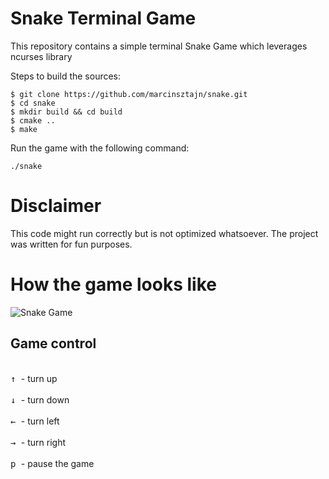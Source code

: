 # Snake Terminal Game


This repository contains a simple terminal Snake Game which leverages ncurses library

Steps to build the sources:

```
$ git clone https://github.com/marcinsztajn/snake.git
$ cd snake
$ mkdir build && cd build 
$ cmake .. 
$ make 
```

Run the game with the following command:

```
./snake
```

# Disclaimer

This code might run correctly but is not optimized whatsoever. The project was written for fun purposes.

# How the game looks like 

![Snake Game](https://i.ibb.co/KFb6gJT/snake.png)

## Game control

<br><kbd> &uarr; </kbd> - turn up </br>
<br><kbd> &darr; </kbd> - turn down </br>
<br><kbd> &larr; </kbd> - turn left </br>
<br><kbd> &rarr; </kbd> - turn right </br>
<br><kbd> p </kbd> - pause the game </br>



